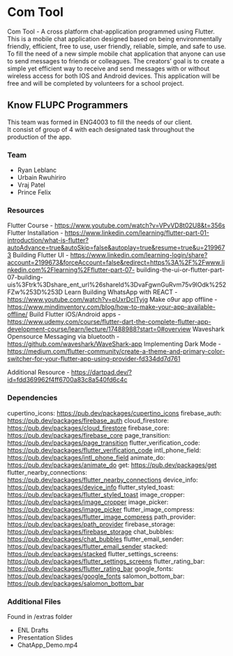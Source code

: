 # Com Tool

Com Tool - A cross platform chat-application programmed using Flutter.
This is a mobile chat application designed based on being environmentally friendly, efficient, free to use, user friendly, reliable, simple, and safe to use. To fill the need of a new simple mobile chat application that anyone can use to send messages to friends or colleagues. The creators’ goal is to create a simple yet efficient way to receive and send messages with or without wireless access for both IOS and Android devices.
This application will be free and will be completed by volunteers for a school project.

## Know FLUPC Programmers

This team was formed in ENG4003 to fill the needs of our client.\
It consist of group of 4 with each designated task throughout the production of the app.

### Team

- Ryan Leblanc
- Urbain Rwuhiriro
- Vraj Patel
- Prince Felix


### Resources

  Flutter Course - https://www.youtube.com/watch?v=VPvVD8t02U8&t=356s
  Flutter Installation - https://www.linkedin.com/learning/flutter-part-01-introduction/what-is-flutter?autoAdvance=true&autoSkip=false&autoplay=true&resume=true&u=2199673
  Building Flutter UI - https://www.linkedin.com/learning-login/share?account=2199673&forceAccount=false&redirect=https%3A%2F%2Fwww.linkedin.com%2Flearning%2Fflutter-part-07-     building-the-ui-or-flutter-part-07-building-uis%3Ftrk%3Dshare_ent_url%26shareId%3DvaFgwnGuRvm75v9lOdk%252FZw%253D%253D
  Learn Building WhatsApp with REACT - https://www.youtube.com/watch?v=pUxrDcITyjg
  Make o9ur app offline - https://www.mindinventory.com/blog/how-to-make-your-app-available-offline/
  Build Flutter iOS/Android apps - https://www.udemy.com/course/flutter-dart-the-complete-flutter-app-development-course/learn/lecture/17488988?start=0#overview
  Waveshark Opensource Messaging via bluetooth - https://github.com/waveshark/WaveShark-app
  Implementing Dark Mode - https://medium.com/flutter-community/create-a-theme-and-primary-color-switcher-for-your-flutter-app-using-provider-fd334dd7d761

Additional Resource - https://dartpad.dev/?id=fdd369962f4ff6700a83c8a540fd6c4c

### Dependencies

  cupertino_icons: https://pub.dev/packages/cupertino_icons
  firebase_auth: https://pub.dev/packages/firebase_auth
  cloud_firestore: https://pub.dev/packages/cloud_firestore
  firebase_core: https://pub.dev/packages/firebase_core
  page_transition: https://pub.dev/packages/page_transition
  flutter_verification_code: https://pub.dev/packages/flutter_verification_code
  intl_phone_field: https://pub.dev/packages/intl_phone_field
  animate_do: https://pub.dev/packages/animate_do
  get: https://pub.dev/packages/get
  flutter_nearby_connections: https://pub.dev/packages/flutter_nearby_connections
  device_info: https://pub.dev/packages/device_info
  flutter_styled_toast: https://pub.dev/packages/flutter_styled_toast
  image_cropper: https://pub.dev/packages/image_cropper
  image_picker: https://pub.dev/packages/image_picker
  flutter_image_compress: https://pub.dev/packages/flutter_image_compress
  path_provider: https://pub.dev/packages/path_provider
  firebase_storage: https://pub.dev/packages/firebase_storage
  chat_bubbles: https://pub.dev/packages/chat_bubbles
  flutter_email_sender: https://pub.dev/packages/flutter_email_sender
  stacked: https://pub.dev/packages/stacked
  flutter_settings_screens: https://pub.dev/packages/flutter_settings_screens
  flutter_rating_bar: https://pub.dev/packages/flutter_rating_bar
  google_fonts: https://pub.dev/packages/google_fonts
  salomon_bottom_bar: https://pub.dev/packages/salomon_bottom_bar

### Additional Files 

  Found in /extras folder
  - ENL Drafts 
  - Presentation Slides
  - ChatApp_Demo.mp4

